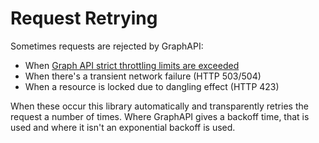 # Request Retrying

Sometimes requests are rejected by GraphAPI:
* When [Graph API strict throttling limits are exceeded](https://learn.microsoft.com/en-us/graph/throttling)
* When there's a transient network failure (HTTP 503/504)
* When a resource is locked due to dangling effect (HTTP 423)

When these occur this library automatically and transparently retries the request a number of times. Where GraphAPI gives a backoff time, that is used and where it isn't an exponential backoff is used. 
